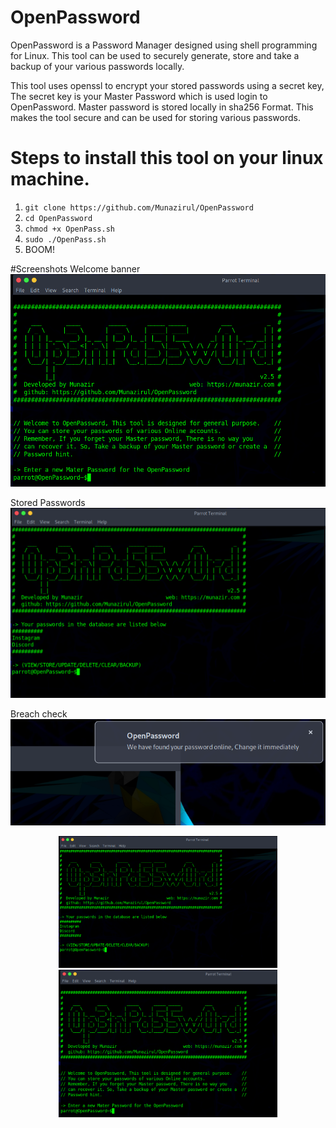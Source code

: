 # OpenPassword
OpenPassword is a Password Manager designed using shell programming for Linux. This tool can be used to securely generate, store and take a backup of your various passwords locally.

This tool uses openssl to encrypt your stored passwords using a secret key, The secret key is your Master Password which is used login to OpenPassword.
Master password is stored locally in sha256 Format.
This makes the tool secure and can be used for storing various passwords.

# Steps to install this tool on your linux machine.
1. `git clone https://github.com/Munazirul/OpenPassword`
2. `cd OpenPassword`
3. `chmod +x OpenPass.sh`
4. `sudo ./OpenPass.sh`
5. BOOM!

#Screenshots
Welcome banner
![Alt text](/img/welcome_banner.png)

Stored Passwords
![Alt text](/img/stored.png)

Breach check
![Alt text](/img/breach_check.png)

<p align="center">
  <img src="/img/stored.png" width="350" title="hover text">
  <img src="/img/welcome_banner.png" width="350" alt="accessibility text">
</p>
